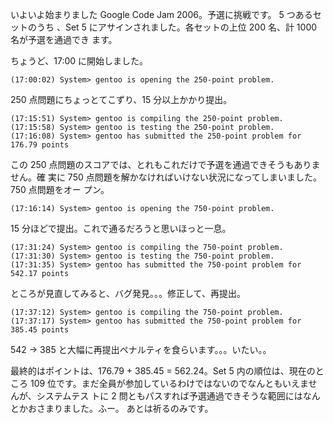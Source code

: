 <!--
date: 2006-09-06
slug: 200609googlecodejam-qualification
title: Google Code Jam 2006 - Qualification Roundに挑戦
-->

いよいよ始まりました Google Code Jam 2006。予選に挑戦です。 5 つあるセットのうち
、Set 5 にアサインされました。各セットの上位 200 名、計 1000 名が予選を通過でき
ます。

ちょうど、17:00 に開始しました。

```
(17:00:02) System> gentoo is opening the 250-point problem.
```

250 点問題にちょっとてこずり、15 分以上かかり提出。

```
(17:15:51) System> gentoo is compiling the 250-point problem.
(17:15:58) System> gentoo is testing the 250-point problem.
(17:16:08) System> gentoo has submitted the 250-point problem for 176.79 points
```

この 250 点問題のスコアでは、とれもこれだけで予選を通過できそうもありません。確
実に 750 点問題を解かなければいけない状況になってしまいました。 750 点問題をオー
プン。

```
(17:16:14) System> gentoo is opening the 750-point problem.
```

15 分ほどで提出。これで通るだろうと思いほっと一息。

```
(17:31:24) System> gentoo is compiling the 750-point problem.
(17:31:30) System> gentoo is testing the 750-point problem.
(17:31:35) System> gentoo has submitted the 750-point problem for 542.17 points
```

ところが見直してみると、バグ発見。。。修正して、再提出。

```
(17:37:12) System> gentoo is compiling the 750-point problem.
(17:37:17) System> gentoo has submitted the 750-point problem for 385.45 points
```

542 -&gt; 385 と大幅に再提出ペナルティを食らいます。。。いたい。。

最終的はポイントは、176.79 + 385.45 = 562.24。Set 5 内の順位は、現在のところ 109
位です。まだ全員が参加しているわけではないのでなんともいえませんが、システムテス
トに 2 問ともパスすれば予選通過できそうな範囲にはなんとかおさまりました。ふー。
あとは祈るのみです。
